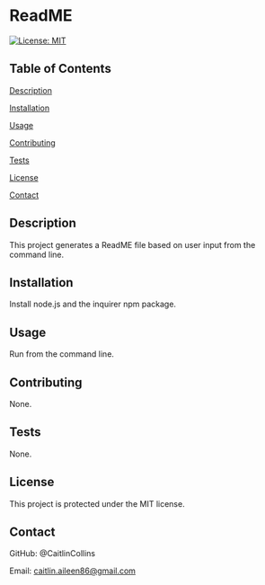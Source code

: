 # ReadME
  [![License: MIT](https://img.shields.io/badge/License-MIT-yellow.svg)](https://opensource.org/licenses/MIT)

  ## Table of Contents
  [Description](https://github.com/CaitlinCollins/ReadME#description)

  [Installation](https://github.com/CaitlinCollins/ReadME#installation)

  [Usage](https://github.com/CaitlinCollins/ReadME#usage)

  [Contributing](https://github.com/CaitlinCollins/ReadME#contributing)

  [Tests](https://github.com/CaitlinCollins/ReadME#tests)

  [License](https://github.com/CaitlinCollins/ReadME#license)

  [Contact](https://github.com/CaitlinCollins/ReadME#contact)

  ## Description
  This project generates a ReadME file based on user input from the command line.
  ## Installation
  Install node.js and the inquirer npm package.
  ## Usage
  Run from the command line.
  ## Contributing
  None.
  ## Tests
  None.
  ## License
  This project is protected under the MIT license.
  ## Contact
  GitHub: @CaitlinCollins

  Email: caitlin.aileen86@gmail.com
